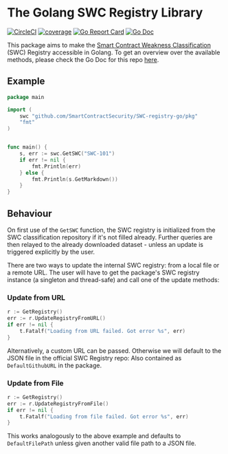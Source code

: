 # The Golang SWC Registry Library
[![CircleCI](https://circleci.com/gh/SmartContractSecurity/SWC-registry-go.svg?style=svg)](https://circleci.com/gh/SmartContractSecurity/SWC-registry-go)
[![coverage](https://gocover.io/_badge/github.com/SmartContractSecurity/SWC-registry-go/pkg?0 "coverage")](http://gocover.io/github.com/SmartContractSecurity/SWC-registry-go)
[![Go Report Card](https://goreportcard.com/badge/github.com/SmartContractSecurity/SWC-registry-go)](https://goreportcard.com/report/github.com/SmartContractSecurity/SWC-registry-go)
[![Go Doc](http://img.shields.io/badge/godoc-reference-5272B4.svg?style=flat-square)](https://godoc.org/github.com/SmartContractSecurity/SWC-registry-go/pkg)

This package aims to make the [Smart Contract Weakness Classification](https://smartcontractsecurity.github.io/SWC-registry/) (SWC) Registry accessible in Golang. To get an overview over the available methods, please check the Go Doc for this repo [here](https://godoc.org/github.com/SmartContractSecurity/SWC-registry-go/pkg).

## Example
```go
package main

import (
    swc "github.com/SmartContractSecurity/SWC-registry-go/pkg"
    "fmt"
)


func main() {
    s, err := swc.GetSWC("SWC-101")
    if err != nil {
        fmt.Println(err)
    } else {
        fmt.Println(s.GetMarkdown())
    }
}
```

## Behaviour
On first use of the `GetSWC` function, the SWC registry is initialized from the SWC classification repository if it's not filled already. Further queries are then relayed to the already downloaded dataset - unless an update is triggered explicitly by the user.

There are two ways to update the internal SWC registry: from a local file or a remote URL. The user will have to get the package's SWC registry instance (a singleton and thread-safe) and call one of the update methods:

### Update from URL
```go
r := GetRegistry()
err := r.UpdateRegistryFromURL()
if err != nil {
    t.Fatalf("Loading from URL failed. Got error %s", err)
}
```
Alternatively, a custom URL can be passed. Otherwise we will default to the JSON file in the official SWC Registry repo: Also contained as `DefaultGithubURL` in the package.

### Update from File
```go
r := GetRegistry()
err := r.UpdateRegistryFromFile()
if err != nil {
    t.Fatalf("Loading from file failed. Got error %s", err)
}
```
This works analogously to the above example and defaults to `DefaultFilePath` unless given another valid file path to a JSON file.
